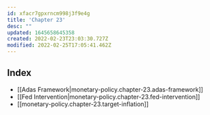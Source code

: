 ```yaml
---
id: xfacr7gpxrncm998j3f9e4g
title: 'Chapter 23'
desc: ""
updated: 1645658645358
created: 2022-02-23T23:03:30.727Z
modified: 2022-02-25T17:05:41.462Z
---
```


## Index
- [[Adas Framework|monetary-policy.chapter-23.adas-framework]]
- [[Fed Intervention|monetary-policy.chapter-23.fed-intervention]]
- [[monetary-policy.chapter-23.target-inflation]]
